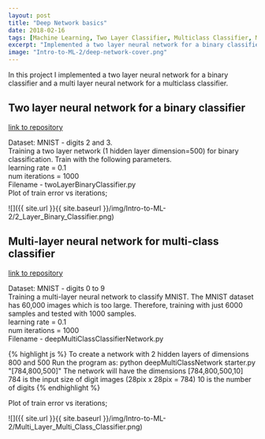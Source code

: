 ```yaml
---
layout: post
title: "Deep Network basics"
date: 2018-02-16
tags: [Machine Learning, Two Layer Classifier, Multiclass Classifier, Multi Layer Classifier]
excerpt: "Implemented a two layer neural network for a binary classifier and a multi layer neural network for a multiclass classifier." 
image: "Intro-to-ML-2/deep-network-cover.png"
---
```


In this project I implemented a two layer neural network for a binary classifier and a multi layer neural network for a multiclass classifier.

## Two layer neural network for a binary classifier

[link to repository](https://github.com/AchyuthaBharadwaj/Machine-Learning/tree/master/Deep%20Network%20basics)

Dataset: MNIST - digits 2 and 3. <br />
Training a two layer network (1 hidden layer dimension=500) for binary classification. Train with the following parameters. <br />
learning rate = 0.1 <br />
num iterations = 1000 <br />
Filename - twoLayerBinaryClassifier.py <br />
Plot of train error vs iterations;

![]({{ site.url }}{{ site.baseurl }}/img/Intro-to-ML-2/2_Layer_Binary_Classifier.png)

## Multi-layer neural network for multi-class classifier

[link to repository](https://github.com/AchyuthaBharadwaj/Machine-Learning/tree/master/Deep%20Network%20basics)

Dataset: MNIST - digits 0 to 9 <br />
Training a multi-layer neural network to classify MNIST. The MNIST dataset has 60,000 images which is too large. Therefore, training with just 6000 samples and tested with 1000 samples. <br />
learning rate = 0.1 <br />
num iterations = 1000 <br />
Filename - deepMultiClassClassifierNetwork.py <br />

{% highlight js %}
  To create a network with 2 hidden layers of dimensions 800 and 500 
    Run the program as:
        python deepMultiClassNetwork starter.py "[784,800,500]"
    The network will have the dimensions [784,800,500,10]
    784 is the input size of digit images (28pix x 28pix = 784)
    10 is the number of digits
{% endhighlight %}

Plot of train error vs iterations;

![]({{ site.url }}{{ site.baseurl }}/img/Intro-to-ML-2/Multi_Layer_Multi_Class_Classifier.png)
